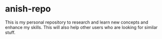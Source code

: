# anish-repo
This is my personal repository to research and learn new concepts and enhance my skills. This will also help other users who are looking for similar stuff.
